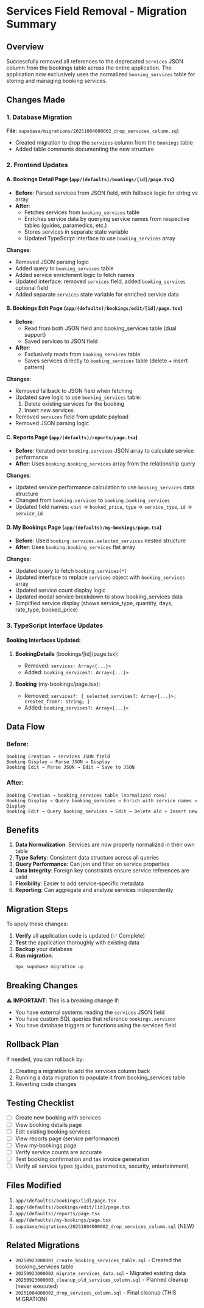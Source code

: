 # Services Field Removal - Migration Summary

## Overview

Successfully removed all references to the deprecated `services` JSON column from the bookings table across the entire application. The application now exclusively uses the normalized `booking_services` table for storing and managing booking services.

## Changes Made

### 1. Database Migration

**File**: `supabase/migrations/20251004000002_drop_services_column.sql`

- Created migration to drop the `services` column from the `bookings` table
- Added table comments documenting the new structure

### 2. Frontend Updates

#### A. Bookings Detail Page (`app/(defaults)/bookings/[id]/page.tsx`)

- **Before**: Parsed services from JSON field, with fallback logic for string vs array
- **After**:
    - Fetches services from `booking_services` table
    - Enriches service data by querying service names from respective tables (guides, paramedics, etc.)
    - Stores services in separate state variable
    - Updated TypeScript interface to use `booking_services` array

**Changes**:

- Removed JSON parsing logic
- Added query to `booking_services` table
- Added service enrichment logic to fetch names
- Updated interface: removed `services` field, added `booking_services` optional field
- Added separate `services` state variable for enriched service data

#### B. Bookings Edit Page (`app/(defaults)/bookings/edit/[id]/page.tsx`)

- **Before**:
    - Read from both JSON field and booking_services table (dual support)
    - Saved services to JSON field
- **After**:
    - Exclusively reads from `booking_services` table
    - Saves services directly to `booking_services` table (delete + insert pattern)

**Changes**:

- Removed fallback to JSON field when fetching
- Updated save logic to use `booking_services` table:
    1. Delete existing services for the booking
    2. Insert new services
- Removed `services` field from update payload
- Removed JSON parsing logic

#### C. Reports Page (`app/(defaults)/reports/page.tsx`)

- **Before**: Iterated over `booking.services` JSON array to calculate service performance
- **After**: Uses `booking.booking_services` array from the relationship query

**Changes**:

- Updated service performance calculation to use `booking_services` data structure
- Changed from `booking.services` to `booking.booking_services`
- Updated field names: `cost` → `booked_price`, `type` → `service_type`, `id` → `service_id`

#### D. My Bookings Page (`app/(defaults)/my-bookings/page.tsx`)

- **Before**: Used `booking.services.selected_services` nested structure
- **After**: Uses `booking.booking_services` flat array

**Changes**:

- Updated query to fetch `booking_services(*)`
- Updated interface to replace `services` object with `booking_services` array
- Updated service count display logic
- Updated modal service breakdown to show booking_services data
- Simplified service display (shows service_type, quantity, days, rate_type, booked_price)

### 3. TypeScript Interface Updates

#### Booking Interfaces Updated:

1. **BookingDetails** (bookings/[id]/page.tsx):

    - Removed: `services: Array<{...}>`
    - Added: `booking_services?: Array<{...}>`

2. **Booking** (my-bookings/page.tsx):
    - Removed: `services?: { selected_services?: Array<{...}>; created_from?: string; }`
    - Added: `booking_services?: Array<{...}>`

## Data Flow

### Before:

```
Booking Creation → services JSON field
Booking Display → Parse JSON → Display
Booking Edit → Parse JSON → Edit → Save to JSON
```

### After:

```
Booking Creation → booking_services table (normalized rows)
Booking Display → Query booking_services → Enrich with service names → Display
Booking Edit → Query booking_services → Edit → Delete old + Insert new
```

## Benefits

1. **Data Normalization**: Services are now properly normalized in their own table
2. **Type Safety**: Consistent data structure across all queries
3. **Query Performance**: Can join and filter on service properties
4. **Data Integrity**: Foreign key constraints ensure service references are valid
5. **Flexibility**: Easier to add service-specific metadata
6. **Reporting**: Can aggregate and analyze services independently

## Migration Steps

To apply these changes:

1. **Verify** all application code is updated (✅ Complete)
2. **Test** the application thoroughly with existing data
3. **Backup** your database
4. **Run migration**:
    ```bash
    npx supabase migration up
    ```

## Breaking Changes

⚠️ **IMPORTANT**: This is a breaking change if:

- You have external systems reading the `services` JSON field
- You have custom SQL queries that reference `bookings.services`
- You have database triggers or functions using the services field

## Rollback Plan

If needed, you can rollback by:

1. Creating a migration to add the services column back
2. Running a data migration to populate it from booking_services table
3. Reverting code changes

## Testing Checklist

- [ ] Create new booking with services
- [ ] View booking details page
- [ ] Edit existing booking services
- [ ] View reports page (service performance)
- [ ] View my-bookings page
- [ ] Verify service counts are accurate
- [ ] Test booking confirmation and tax invoice generation
- [ ] Verify all service types (guides, paramedics, security, entertainment)

## Files Modified

1. `app/(defaults)/bookings/[id]/page.tsx`
2. `app/(defaults)/bookings/edit/[id]/page.tsx`
3. `app/(defaults)/reports/page.tsx`
4. `app/(defaults)/my-bookings/page.tsx`
5. `supabase/migrations/20251004000002_drop_services_column.sql` (NEW)

## Related Migrations

- `20250923000001_create_booking_services_table.sql` - Created the booking_services table
- `20250923000002_migrate_services_data.sql` - Migrated existing data
- `20250923000003_cleanup_old_services_column.sql` - Planned cleanup (never executed)
- `20251004000002_drop_services_column.sql` - Final cleanup (THIS MIGRATION)
